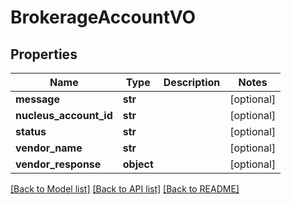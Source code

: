 # BrokerageAccountVO

## Properties
Name | Type | Description | Notes
------------ | ------------- | ------------- | -------------
**message** | **str** |  | [optional] 
**nucleus_account_id** | **str** |  | [optional] 
**status** | **str** |  | [optional] 
**vendor_name** | **str** |  | [optional] 
**vendor_response** | **object** |  | [optional] 

[[Back to Model list]](../README.md#documentation-for-models) [[Back to API list]](../README.md#documentation-for-api-endpoints) [[Back to README]](../README.md)



